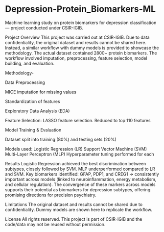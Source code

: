 # Depression-Protein_Biomarkers-ML
Machine learning study on protein biomarkers for depression classification — project conducted under CSIR-IGIB.

Project Overview
This project was carried out at CSIR-IGIB. Due to data confidentiality, the original dataset and results cannot be shared here. Instead, a similar workflow with dummy models is provided to showcase the methodology.
The actual dataset contained 2800+ protein biomarkers. The workflow involved imputation, preprocessing, feature selection, model building, and evaluation.

Methodology- 

Data Preprocessing

MICE imputation for missing values

Standardization of features

Exploratory Data Analysis (EDA)

Feature Selection: LASSO feature selection. Reduced to top 110 features

Model Training & Evaluation

Dataset split into training (80%) and testing sets (20%)

Models used:
Logistic Regression (LR)
Support Vector Machine (SVM)
Multi-Layer Perceptron (MLP)
Hyperparameter tuning performed for each

Results
Logistic Regression achieved the best discrimination between subtypes, closely followed by SVM.
MLP underperformed compared to LR and SVM.
Key biomarkers identified:
GFAP, PDP1, and CREG1 → consistently important across models (linked to neuroinflammation, energy metabolism, and cellular regulation). The convergence of these markers across models supports their potential as biomarkers for depression subtypes, offering promising directions for precision psychiatry.

Limitations
The original dataset and results cannot be shared due to confidentiality.
Dummy models are shown here to replicate the workflow.

License
All rights reserved. This project is part of CSIR-IGIB and the code/data may not be reused without permission.
